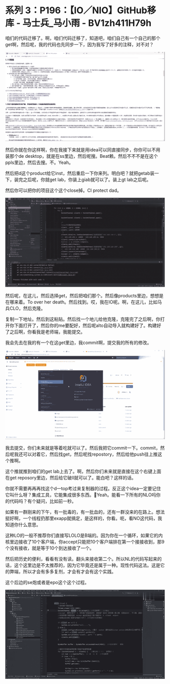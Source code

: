 # 系列 3：P196：【IO／NIO】GitHub移库 - 马士兵_马小雨 - BV1zh411H79h

咱们的代码迁移了。啊，咱们代码迁移了，知道吧，咱们自己有一个自己的那个get啊，然后呢，我的代码也先同步一下，因为我写了好多的注释，对不对？



![](img/69888d82e927199f522661a1db00d8f8_1.png)

然后你就在你这样啊，你在我接下来就是用idea可以同直接同步，你你可以不用装那个de desktop，就是在ss里边，然后呢搜。Beat赖。然后不不不是在这个ppls里边，然后去搜。不。Yeah。

然后把d这个product给它inst，然后重启一下你来列。明白吧？就把getab装一下，装完之后呢，你就get lab，你装上giab就可以了。装上gt lab之后呢。

然后你可以把你的项目这个这个close掉。Cl protect dad。

![](img/69888d82e927199f522661a1db00d8f8_3.png)

然后呢，在这儿，然后选择get，然后把咱们那个。然后像products里边，想想是在哪来着。To over her death。然后找到。哎，我在IO呢。啊，在这儿，比如马兵CLO，然后克隆。

复制一下地址。然后到这粘贴。然后找一个地儿给他克隆，克隆完了之后啊，你打开你下面打开了，然后你的me要配好，然后呢alto自动导入就构建好了。构建好了之后啊，你看我是老师端，我能提交。

我会先去在我的有一个在这get里边，我commit啊，提交我的所有的修改。

![](img/69888d82e927199f522661a1db00d8f8_5.png)

我去提交，你们未来就是等着吃就可以了。然后我把它commit一下。commit，然后呢我还可以对着它，然后找get，然后呢找repostory，然后给他push往上推这个推啊。

这个推就推到咱们的get lab上去了。啊，然后你们未来就是直接在这个右键上面在get reposory里边，然后给它破ll就可以了。能白吧？这样的话。

你就不需要再再再找这个d一top考过来复制器的过程。反正这个idea一定要记住它叫什么呀？集成工具，它能集成很多东西。🤧Yeah。能看一下所有的NLO吗你的代码吗？有个疑问，比如前一秒。

如果有一群刚来的下午，有一批毒的，有一批血的，还有一群没来的在路上。想法挺好啊，一个线程扔那里exapp就搞定，是这样的，你看。呃，看NO这代码，我知道你什么意思。

这种LO的一般不推荐你们直接写LOLO是B端的。因为你在一个循环，如果它的内核里边接收了10个客户端，你accept只能把10个客户端排在第一个接接收到，那9个没有接收，就是等于10个到达接收了一个。

然后把历史的便利，看看有没有读。翻头来接收第二个。所以NL的代码写起来的话，这个这里边是不太推荐的，因为它毕竟还是属于一种。现性代码这法。这是它的弊端，所以才会有多多复剂，才会有才会有这个实践。

这个后边的se炮或者是epo这个这个过程。

![](img/69888d82e927199f522661a1db00d8f8_7.png)